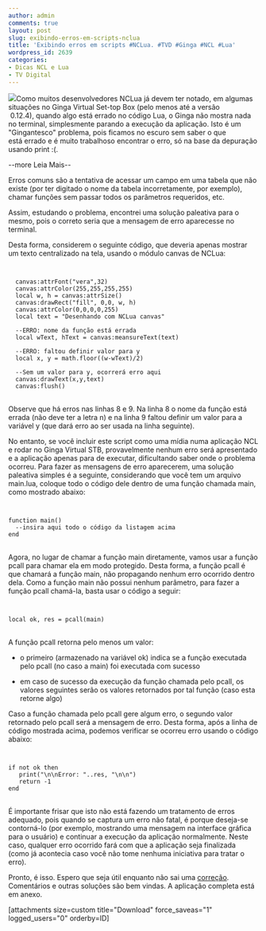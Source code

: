 ```yaml
---
author: admin
comments: true
layout: post
slug: exibindo-erros-em-scripts-nclua
title: 'Exibindo erros em scripts #NCLua. #TVD #Ginga #NCL #Lua'
wordpress_id: 2639
categories:
- Dicas NCL e Lua
- TV Digital
---
```


[![](http://manoelcampos.com/wp-content/uploads/tvd-error.png)](http://manoelcampos.com/wp-content/uploads/tvd-error.png)Como muitos desenvolvedores NCLua já devem ter notado, em algumas situações no Ginga Virtual Set-top Box (pelo menos até a versão  0.12.4), quando algo está errado no código Lua, o Ginga não mostra nada no terminal, simplesmente parando a execução da aplicação.
Isto é um "Gingantesco" problema, pois ficamos no escuro sem saber o que está errado e é muito trabalhoso encontrar o erro, só na base da depuração usando print :(.


--more Leia Mais--


Erros comuns são a tentativa de acessar um campo em uma tabela que não existe (por ter digitado o nome da tabela incorretamente, por exemplo), chamar funções sem passar todos os parâmetros requeridos, etc.

Assim, estudando o problema, encontrei uma solução paleativa para o mesmo, pois o correto seria que a mensagem de erro aparecesse no terminal.

Desta forma, considerem o seguinte código, que deveria apenas mostrar um texto centralizado na tela, usando o módulo canvas de NCLua:

<pre>
<code class="lua">

  canvas:attrFont("vera",32)
  canvas:attrColor(255,255,255,255)
  local w, h = canvas:attrSize()
  canvas:drawRect("fill", 0,0, w, h)
  canvas:attrColor(0,0,0,0,255)
  local text = "Desenhando com NCLua canvas"

  --ERRO: nome da função está errada
  local wText, hText = canvas:meansureText(text) 
  
  --ERRO: faltou definir valor para y
  local x, y = math.floor((w-wText)/2) 

  --Sem um valor para y, ocorrerá erro aqui
  canvas:drawText(x,y,text)
  canvas:flush()
</code>
</pre>


Observe que há erros nas linhas 8 e 9. Na linha 8 o nome da função está errada (não deve ter a letra n) e na linha 9 faltou definir um valor para a variável y (que dará erro ao ser usada na linha seguinte).

No entanto, se você incluir este script como uma mídia numa aplicação NCL e rodar no Ginga Virtual STB, provavelmente nenhum erro será apresentado e a aplicação apenas para de executar, dificultando saber onde o problema ocorreu.
Para fazer as mensagens de erro aparecerem, uma solução paleativa simples é a seguinte, considerando que você tem um arquivo main.lua, coloque todo o código dele dentro de uma função chamada main, como mostrado abaixo:

<pre>
<code class="lua">

function main()
  --insira aqui todo o código da listagem acima
end
</code>
</pre>


Agora, no lugar de chamar a função main diretamente, vamos usar a função pcall para chamar ela em modo protegido. Desta forma, a função pcall é que chamará a função main, não propagando nenhum erro ocorrido dentro dela. Como a função main não possui nenhum parâmetro, para fazer a função pcall chamá-la, basta usar o código a seguir:

<pre>
<code class="lua">

local ok, res = pcall(main)
</code>
</pre>


A função pcall retorna pelo menos um valor:



	
  * o primeiro (armazenado na variável ok) indica se a função executada pelo pcall (no caso a main) foi executada com sucesso

	
  * em caso de sucesso da execução da função chamada pelo pcall, os valores seguintes serão os valores retornados por tal função (caso esta retorne algo)


Caso a função chamada pelo pcall gere algum erro, o segundo valor retornado pelo pcall será a mensagem de erro. Desta forma, após a linha de código mostrada acima, podemos verificar se ocorreu erro usando o código abaixo:

<pre>
<code class="lua">

if not ok then
   print("\n\nError: "..res, "\n\n")
   return -1
end
</code>
</pre>


É importante frisar que isto não está fazendo um tratamento de erros adequado, pois quando se captura um erro não fatal, é porque deseja-se contorná-lo (por exemplo, mostrando uma mensagem na interface gráfica para o usuário) e continuar a execução da aplicação normalmente. Neste caso, qualquer erro ocorrido fará com que a aplicação seja finalizada (como já acontecia caso você não tome nenhuma iniciativa para tratar o erro).

Pronto, é isso. Espero que seja útil enquanto não sai uma [correção](http://www.softwarepublico.gov.br/dotlrn/clubs/ginga/forums/message-view?message_id=56535768). Comentários e outras soluções são bem vindas.
A aplicação completa está em anexo.

[attachments size=custom title="Download" force_saveas="1" logged_users="0" orderby=ID]
